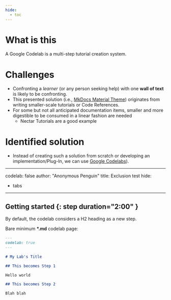 ```yaml
---
hide:
  - toc
---
```


# What is this

A Google Codelab is a multi-step tutorial creation system.

# Challenges

- Confronting a *learner* (or any person seeking help) with one **wall of text** is likely to be confronting.
- This presented solution (i.e., [MkDocs Material Theme](https://squidfunk.github.io/mkdocs-material/)) originates from writing smaller-scale tutorials or Code References.
- For some but not all anticipated documentation items, smaller and more digestible to be consumed in a linear fashion are needed
  - Nectar Tutorials are a good example

# Identified solution

- Instead of creating such a solution from scratch or developing an implementation/Plug-In, we can use [Google Codelabs](https://github.com/googlecodelabs/tools)).


---
codelab: false
author: "Anonymous Penguin"
title: Exclusion test
hide:
  - tabs
---

## Getting started {: step duration="2:00" }

By default, the codelab considers a H2 heading as a new step.

Bare minimum **\*.md** codelab page:

```markdown
---
codelab: true
---

# My Lab's Title

## This becomes Step 1

Hello world

## This becomes Step 2

Blah blah

```


